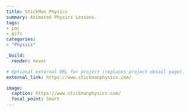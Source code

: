 ```yaml
---
title: StickMan Physics
summary: Animated Physics Lessons.
tags:
- pac
- gifs
categories: 
- "Physics"

_build:
  render: never

# Optional external URL for project (replaces project detail page).
external_link: https://www.stickmanphysics.com/

image:
  caption: https://www.stickmanphysics.com/
  focal_point: Smart
---
```

